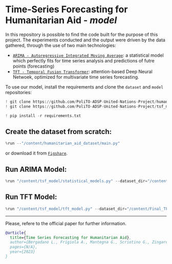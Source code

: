 # Time-Series Forecasting for Humanitarian Aid - ***model***

In this repository is possible to find the code built for the purpose of this project. The experiments conducted and the output were driven by the data gathered, through the use of two main technologies:
- [`ARIMA - Autoregressive Integrated Moving Average`](https://github.com/PoliTO-ADSP-United-Nations-Project/tsf_model/blob/main/statistical_models.py): a statistical model which perfectly fits for time series analysis and predictions of futre points (forecasting)
- [`TFT - Temporal Fusion Transformer`](https://github.com/PoliTO-ADSP-United-Nations-Project/tsf_model/blob/main/tft_model.py): attention-based Deep Neural Netwoek, optimized for multivariate time series forecasting.


To use our model, install the requirements and clone the `dataset` and `model` repositories:

```python
! git clone https://github.com/PoliTO-ADSP-United-Nations-Project/humanitarian_aid_dataset
! git clone https://github.com/PoliTO-ADSP-United-Nations-Project/tsf_model

! pip install -r requirements.txt
```

## Create the dataset from scratch: 
```python
%run --"/content/humanitarian_aid_dataset/main.py" 
```
or download it from [`Figshare`](https://figshare.com/articles/dataset/VAL2G_-_Dataset/22006961).

## Run **ARIMA** Model:
```python
%run "/content/tsf_model/statistical_models.py" --dataset_dir="/content/final_dataset.csv" --destination_country="ITA" --model_name="ARIMA"
```

## Run **TFT** Model:

```python
%run "/content/tsf_model/tft_model.py" --dataset_dir="/content/Final_TFT.csv"
```
---

Please, refere to the official paper for further information.
```bibtex
@article{
  title={Time Series Forecasting for Humanitarian Aid},
  author={Bergadano L., Frigiola A., Mantegna G., Scriotino G., Zingarelli V.},
  pages={N/A},
  year={2023}
}
```
